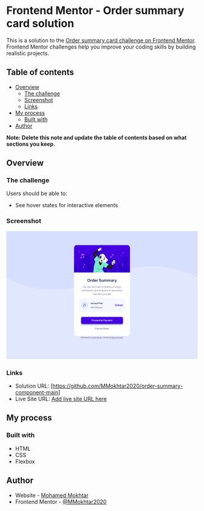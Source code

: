 # Frontend Mentor - Order summary card solution

This is a solution to the [Order summary card challenge on Frontend Mentor](https://www.frontendmentor.io/challenges/order-summary-component-QlPmajDUj). Frontend Mentor challenges help you improve your coding skills by building realistic projects. 

## Table of contents

- [Overview](#overview)
  - [The challenge](#the-challenge)
  - [Screenshot](#screenshot)
  - [Links](#links)
- [My process](#my-process)
  - [Built with](#built-with)
- [Author](#author)

**Note: Delete this note and update the table of contents based on what sections you keep.**

## Overview

### The challenge

Users should be able to:

- See hover states for interactive elements

### Screenshot

![](./screenshot.jpg)

### Links

- Solution URL: [https://github.com/MMokhtar2020/order-summary-component-main]
- Live Site URL: [Add live site URL here](https://your-live-site-url.com)

## My process

### Built with

- HTML
- CSS
- Flexbox

## Author

- Website - [Mohamed Mokhtar](https://www.your-site.com)
- Frontend Mentor - [@MMokhtar2020](https://www.frontendmentor.io/profile/mmokhtar2020)

